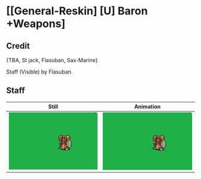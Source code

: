 # [\[General-Reskin\] \[U\] Baron +Weapons]

## Credit

{TBA, St jack, Flasuban, Sax-Marine}

Staff (Visible) by Flasuban.
	
## Staff

| Still | Animation |
| :---: | :-------: |
| ![Staff still](./Staff_000.png) | ![Staff animation](./Staff.gif) |
